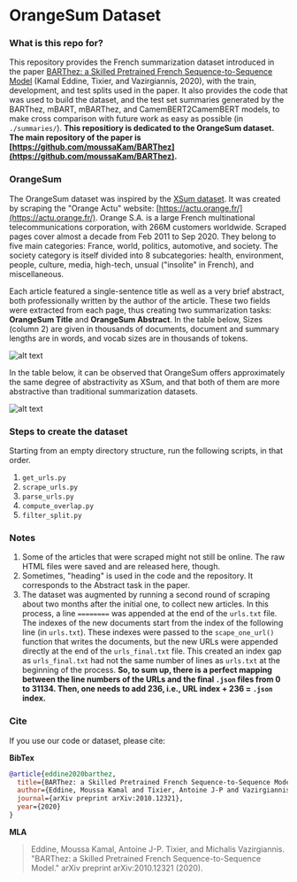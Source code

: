 # OrangeSum Dataset

### What is this repo for?
This repository provides the French summarization dataset introduced in the paper [BARThez: a Skilled Pretrained French Sequence-to-Sequence Model](https://arxiv.org/pdf/2010.12321.pdf) (Kamal Eddine, Tixier, and Vazirgiannis, 2020), with the train, development, and test splits used in the paper.
It also provides the code that was used to build the dataset, and the test set summaries generated by the BARThez, mBART, mBARThez, and CamemBERT2CamemBERT models, to make cross comparison with future work as easy as possible (in `./summaries/`).
**This repositiory is dedicated to the OrangeSum dataset. The main repository of the paper is [https://github.com/moussaKam/BARThez](https://github.com/moussaKam/BARThez).**

### OrangeSum
The OrangeSum dataset was inspired by the [XSum dataset](https://github.com/EdinburghNLP/XSum/tree/master/XSum-Dataset). It was created by scraping the "Orange Actu" website: [https://actu.orange.fr/](https://actu.orange.fr/). Orange S.A. is a large French multinational telecommunications corporation, with 266M customers worldwide.
Scraped pages cover almost a decade from Feb 2011 to Sep 2020. They belong to five main categories: France, world, politics, automotive, and society. The society category is itself divided into 8 subcategories: health, environment, people, culture, media, high-tech, unsual ("insolite" in French), and miscellaneous.

Each article featured a single-sentence title as well as a very brief abstract, both professionally written by the author of the article. These two fields were extracted from each page, thus creating two summarization tasks: **OrangeSum Title** and **OrangeSum Abstract**. In the table below, Sizes (column 2) are given in thousands of documents, document and summary lengths are in words, and vocab sizes are in thousands of tokens.

![alt text](https://github.com/Tixierae/OrangeSum/blob/main/figures/OrangeSum.png)

In the table below, it can be observed that OrangeSum offers approximately the same degree of abstractivity as XSum, and that both of them are more abstractive than traditional summarization datasets.

![alt text](https://github.com/Tixierae/OrangeSum/blob/main/figures/OrangeSum2.png)

### Steps to create the dataset
Starting from an empty directory structure, run the following scripts, in that order.
1. `get_urls.py`
1. `scrape_urls.py`
1. `parse_urls.py`
1. `compute_overlap.py`
1. `filter_split.py`

### Notes
1. Some of the articles that were scraped might not still be online. The raw HTML files were saved and are released here, though.
1. Sometimes, "heading" is used in the code and the repository. It corresponds to the Abstract task in the paper.
1. The dataset was augmented by running a second round of scraping about two months after the initial one, to collect new articles. In this process, a line `========` was appended at the end of the `urls.txt` file. The indexes of the new documents start from the index of the following line (in `urls.txt`). These indexes were passed to the `scape_one_url()` function that writes the documents, but the new URLs were appended directly at the end of the `urls_final.txt` file. This created an index gap as `urls_final.txt` had not the same number of lines as `urls.txt` at the beginning of the process. **So, to sum up, there is a perfect mapping between the line numbers of the URLs and the final `.json` files from 0 to 31134. Then, one needs to add 236, i.e., URL index + 236 = `.json` index.**

### Cite
If you use our code or dataset, please cite:

**BibTex**
````BibTeX
@article{eddine2020barthez,
  title={BARThez: a Skilled Pretrained French Sequence-to-Sequence Model},
  author={Eddine, Moussa Kamal and Tixier, Antoine J-P and Vazirgiannis, Michalis},
  journal={arXiv preprint arXiv:2010.12321},
  year={2020}
}
````
**MLA**
>Eddine, Moussa Kamal, Antoine J-P. Tixier, and Michalis Vazirgiannis. "BARThez: a Skilled Pretrained French Sequence-to-Sequence Model." arXiv preprint arXiv:2010.12321 (2020).
